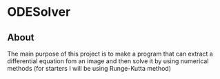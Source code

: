 # ODESolver
## About 
The main purpose of this project is to make a program that can extract a differential equation fom an image and then solve it by using numerical methods (for starters I will be using Runge-Kutta method)

